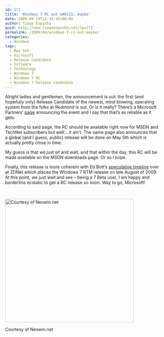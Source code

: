 ```yaml
---
id: 171
title: 'Windows 7 RC out &#8211; maybe'
date: 2009-04-19T12:34:32+00:00
author: Tiago Espinha
guid: http://www.tiagoespinha.net/?p=171
permalink: /2009/04/windows-7-rc-out-maybe/
categories:
  - Windows
tags:
  - May 5th
  - microsoft
  - Release Candidate
  - Software
  - Technology
  - Windows 7
  - Windows 7 RC
  - Windows 7 Release Candidate
---
```

Alright ladies and gentlemen, the announcement is out: the first (and hopefully only) Release Candidate of the newest, mind blowing, operating system from the folks at Redmond is out. Or is it really? There&#8217;s a Microsoft Partners&#8217; <a href="https://partner.microsoft.com/US/40084742" target="_blank">page</a> announcing the event and I say that that&#8217;s as reliable as it gets.

According to said page, the RC should be available right now for MSDN and TechNet subscribers but well&#8230; it ain&#8217;t. The same page also announces that a global (and I guess, public) release will be done on May 5th which is actually pretty close in time.

My guess is that we just sit and wait, and that within the day, this RC will be made available on the MSDN downloads page. Or so I hope.

Finally, this release is more coherent with Ed Bott&#8217;s <a href="http://blogs.zdnet.com/Bott/?p=751" target="_blank">speculative timeline</a> over at ZDNet which places the Windows 7 RTM release on late August of 2009. At this point, we just wait and see &#8211; being a 7 Beta user, I am happy and borderline ecstatic to get a RC release so soon. Way to go, Microsoft!

 

<div id="attachment_172" style="width: 430px" class="wp-caption alignnone">
  <a href="https://www.tiagoespinha.net/wp-content/uploads/2009/04/partner.png" rel="lightbox[171]" title="Microsoft Partners"><img class="size-full wp-image-172" title="Microsoft Partners" src="https://www.tiagoespinha.net/wp-content/uploads/2009/04/partner.png" alt="Courtesy of Neowin.net" width="420" height="403" srcset="https://www.tiagoespinha.net/wp-content/uploads/2009/04/partner.png 700w, https://www.tiagoespinha.net/wp-content/uploads/2009/04/partner-300x288.png 300w" sizes="(max-width: 420px) 100vw, 420px" /></a>
  
  <p class="wp-caption-text">
    Courtesy of Neowin.net
  </p>
</div>